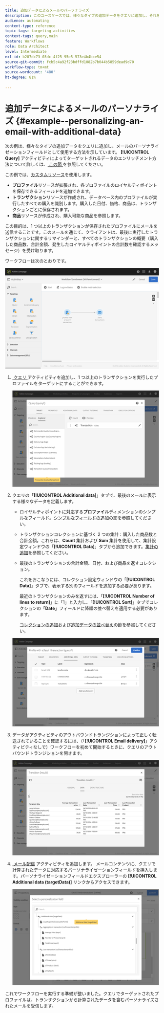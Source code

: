 ```yaml
---
title: 追加データによるメールのパーソナライズ
description: このユースケースでは、様々なタイプの追加データをクエリに追加し、それをメールのパーソナライゼーションフィールドとして使用する方法を示します。
audience: automating
content-type: reference
topic-tags: targeting-activities
context-tags: query,main
feature: Workflows
role: Data Architect
level: Intermediate
exl-id: b207dc73-03dc-4f25-95e5-573e4b4bce54
source-git-commit: fcb5c4a92f23bdffd1082b7b044b5859dead9d70
workflow-type: tm+mt
source-wordcount: '480'
ht-degree: 81%

---
```


# 追加データによるメールのパーソナライズ {#example--personalizing-an-email-with-additional-data}

次の例は、様々なタイプの追加データをクエリに追加し、メールのパーソナライゼーションフィールドとして使用する方法を示しています。 **[!UICONTROL Query]** アクティビティによってターゲットされるデータのエンリッチメント方法について詳しくは、[&#x200B; この節 &#x200B;](../../automating/using/query.md#enriching-data) を参照してください。

この例では、[カスタムリソース](../../developing/using/data-model-concepts.md)を使用します。

* **プロファイル**&#x200B;リソースが拡張され、各プロファイルのロイヤルティポイントを保存できるフィールドを追加できます。
* **トランザクション**&#x200B;リソースが作成され、データベース内のプロファイルが実行したすべての購入を識別します。購入した日付、価格、商品は、トランザクションごとに保存されます。
* **商品**&#x200B;リソースが作成され、購入可能な商品を参照します。

この目的は、1 つ以上のトランザクションが保存されたプロファイルにメールを送信することです。このメールを通じて、クライアントは、最後に実行したトランザクションに関するリマインダーと、すべてのトランザクションの概要（購入した商品数、合計金額、発生したロイヤルティポイントの合計数を確認するメッセージ）を受け取ります。

ワークフローは次のとおりです。

![](assets/enrichment_example1.png)

1. [&#x200B; クエリ &#x200B;](../../automating/using/query.md) アクティビティを追加し、1 つ以上のトランザクションを実行したプロファイルをターゲットにすることができます。

   ![](assets/enrichment_example2.png)

1. クエリの「**[!UICONTROL Additional data]**」タブで、最後のメールに表示する様々なデータを定義します。

   * ロイヤルティポイントに対応する&#x200B;**プロファイル**&#x200B;ディメンションのシンプルなフィールド。[シンプルなフィールドの追加](../../automating/using/query.md#adding-a-simple-field)の節を参照してください。
   * トランザクションコレクションに基づく 2 つの集計：購入した商品数と合計金額。これらは、**Count** 集計および **Sum** 集計を使用して、集計設定ウィンドウの「**[!UICONTROL Data]**」タブから追加できます。[集計の追加](../../automating/using/query.md#adding-an-aggregate)を参照してください。
   * 最後のトランザクションの合計金額、日付、および商品を返すコレクション。

     これをおこなうには、コレクション設定ウィンドウの「**[!UICONTROL Data]**」タブで、表示する別のフィールドを追加する必要があります。

     最近のトランザクションのみを返すには、「**[!UICONTROL Number of lines to return]**」に「1」と入力し、「**[!UICONTROL Sort]**」タブでコレクションの「**Date**」フィールドに降順の並べ替えを適用する必要があります。

     [コレクションの追加](../../automating/using/query.md#adding-a-collection)および[追加データの並べ替え](../../automating/using/query.md#sorting-additional-data)の節を参照してください。

   ![](assets/enrichment_example4.png)

1. データがアクティビティのアウトバウンドトランジションによって正しく転送されていることを確認するには、（「**[!UICONTROL Email delivery]**」アクティビティなしで）ワークフローを初めて開始するときに、クエリのアウトバウンドトランジションを開きます。

   ![](assets/enrichment_example5.png)

1. [&#x200B; メール配信 &#x200B;](../../automating/using/email-delivery.md) アクティビティを追加します。 メールコンテンツに、クエリで計算されたデータに対応するパーソナライゼーションフィールドを挿入します。パーソナライゼーションフィールドエクスプローラーの **[!UICONTROL Additional data (targetData)]** リンクからアクセスできます。

   ![](assets/enrichment_example3.png)

これでワークフローを実行する準備が整いました。クエリでターゲットされたプロファイルは、トランザクションから計算されたデータを含むパーソナライズされたメールを受信します。
